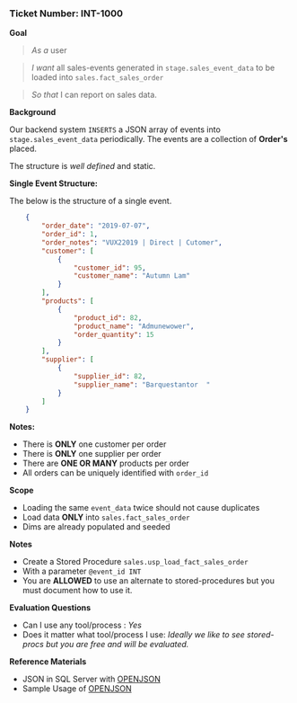 ### Ticket Number: INT-1000

**Goal**

>*As a* user

>*I want* all sales-events generated in `stage.sales_event_data` to be loaded into `sales.fact_sales_order`

>*So that* I can report on sales data.


**Background**

Our backend system `INSERTS` a JSON array of events into `stage.sales_event_data` periodically. The events are a collection of **Order's** placed. 

The structure is _well defined_ and static. 

**Single Event Structure:**

The below is the structure of a single event. 
```json
	{
		"order_date": "2019-07-07",
		"order_id": 1,
		"order_notes": "VUX22019 | Direct | Cutomer",
		"customer": [
			{
				"customer_id": 95,
				"customer_name": "Autumn Lam"
			}
		],
		"products": [
			{
				"product_id": 82,
				"product_name": "Admunewower",
				"order_quantity": 15
			}
		],
		"supplier": [
			{
				"supplier_id": 82,
				"supplier_name": "Barquestantor  "
			}
		]
	}
```

**Notes:** 
- There is **ONLY** one customer per order
- There is **ONLY** one supplier per order
- There are **ONE OR MANY** products per order
- All orders can be uniquely identified with `order_id`

**Scope**

* Loading the same `event_data` twice should not cause duplicates
* Load data **ONLY** into `sales.fact_sales_order`
* Dims are already populated and seeded

**Notes**

* Create a Stored Procedure `sales.usp_load_fact_sales_order`
* With a parameter `@event_id INT`
* You are **ALLOWED** to use an alternate to stored-procedures but you must document how to use it.

**Evaluation Questions**

* Can I use any tool/process : *Yes*
* Does it matter what tool/process I use: *Ideally we like to see stored-procs but you are free and will be evaluated.*

**Reference Materials**
* JSON in SQL Server with [OPENJSON](https://docs.microsoft.com/en-us/sql/t-sql/functions/openjson-transact-sql?view=sql-server-2017)
* Sample Usage of [OPENJSON](https://docs.microsoft.com/en-us/sql/relational-databases/json/convert-json-data-to-rows-and-columns-with-openjson-sql-server?view=sql-server-2017)